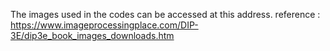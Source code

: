 The images used in the codes can be accessed at this address.
reference : https://www.imageprocessingplace.com/DIP-3E/dip3e_book_images_downloads.htm
